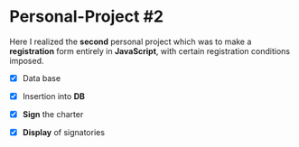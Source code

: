 # Personal-Project #2

Here I realized the **second** personal project which was to make a **registration** form entirely in **JavaScript**, with certain registration conditions imposed.

- [x] Data base
- [x] Insertion into **DB**
- [x] **Sign** the charter
- [x] **Display** of signatories

